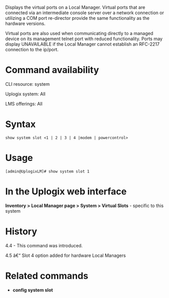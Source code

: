 <!-- 5.4 -->

Displays the virtual ports on a Local Manager.  Virtual ports that are connected via an intermediate console server over a network connection or utilizing a COM port re-director provide the same functionality as the hardware versions.

Virtual ports are also used when communicating directly to a managed device on its management telnet port with reduced functionality. Ports may display UNAVAILABLE if the Local Manager cannot establish an RFC-2217 connection to the ip/port.

# Command availability 

CLI resource: system

Uplogix system: All

LMS offerings: All

# Syntax 

```
show system slot <1 | 2 | 3 | 4 |modem | powercontrol>
```

# Usage 

```
[admin@UplogixLM]# show system slot 1
```

# In the Uplogix web interface 

**Inventory > Local Manager page > System > Virtual Slots** - specific to this system

# History 

4.4 - This command was introduced.

4.5 â€“ Slot 4 option added for hardware Local Managers

# Related commands 

- **config system slot**
